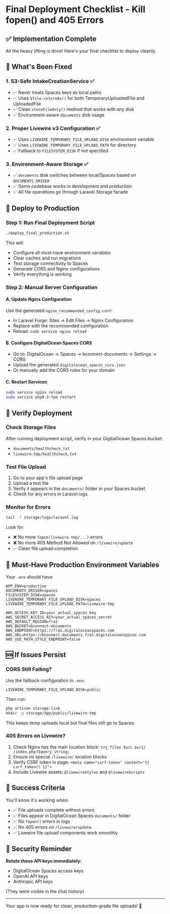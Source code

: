 # Final Deployment Checklist - Kill fopen() and 405 Errors

## ✅ Implementation Complete

All the heavy lifting is done! Here's your final checklist to deploy cleanly.

## 🎯 What's Been Fixed

### 1. S3-Safe IntakeCreationService ✅
- ✅ Never treats Spaces keys as local paths
- ✅ Uses `$file->storeAs()` for both TemporaryUploadedFile and UploadedFile
- ✅ Clean `storeFileOnly()` method that works with any disk
- ✅ Environment-aware `documents` disk usage

### 2. Proper Livewire v3 Configuration ✅  
- ✅ Uses `LIVEWIRE_TEMPORARY_FILE_UPLOAD_DISK` environment variable
- ✅ Uses `LIVEWIRE_TEMPORARY_FILE_UPLOAD_PATH` for directory
- ✅ Fallback to `FILESYSTEM_DISK` if not specified

### 3. Environment-Aware Storage ✅
- ✅ `documents` disk switches between local/Spaces based on `DOCUMENTS_DRIVER`
- ✅ Same codebase works in development and production
- ✅ All file operations go through Laravel Storage facade

## 🚀 Deploy to Production

### Step 1: Run Final Deployment Script
```bash
./deploy_final_production.sh
```

This will:
- Configure all must-have environment variables
- Clear caches and run migrations  
- Test storage connectivity to Spaces
- Generate CORS and Nginx configurations
- Verify everything is working

### Step 2: Manual Server Configuration

#### A. Update Nginx Configuration
Use the generated `nginx_recommended_config.conf`:
- In Laravel Forge: Sites → Edit Files → Nginx Configuration
- Replace with the recommended configuration
- Reload: `sudo service nginx reload`

#### B. Configure DigitalOcean Spaces CORS
- Go to: DigitalOcean → Spaces → bconnect-documents → Settings → CORS  
- Upload the generated `digitalocean_spaces_cors.json`
- Or manually add the CORS rules for your domain

#### C. Restart Services
```bash
sudo service nginx reload
sudo service php8.3-fpm restart
```

## 🧪 Verify Deployment

### Check Storage Files
After running deployment script, verify in your DigitalOcean Spaces bucket:
- `documents/healthcheck.txt` 
- `livewire-tmp/healthcheck.txt`

### Test File Upload
1. Go to your app's file upload page
2. Upload a test file
3. Verify it appears in the `documents/` folder in your Spaces bucket
4. Check for any errors in Laravel logs

### Monitor for Errors
```bash
tail -f storage/logs/laravel.log
```

Look for:
- ❌ No more `fopen(livewire-tmp/...)` errors
- ❌ No more 405 Method Not Allowed on `/livewire/update`
- ✅ Clean file upload completion

## 🔧 Must-Have Production Environment Variables

Your `.env` should have:
```env
APP_ENV=production
DOCUMENTS_DRIVER=spaces
FILESYSTEM_DISK=spaces
LIVEWIRE_TEMPORARY_FILE_UPLOAD_DISK=spaces
LIVEWIRE_TEMPORARY_FILE_UPLOAD_PATH=livewire-tmp

AWS_ACCESS_KEY_ID=your_actual_spaces_key
AWS_SECRET_ACCESS_KEY=your_actual_spaces_secret  
AWS_DEFAULT_REGION=fra1
AWS_BUCKET=bconnect-documents
AWS_ENDPOINT=https://fra1.digitaloceanspaces.com
AWS_URL=https://bconnect-documents.fra1.digitaloceanspaces.com
AWS_USE_PATH_STYLE_ENDPOINT=false
```

## 🆘 If Issues Persist

### CORS Still Failing?
Use the fallback configuration in `.env`:
```env
LIVEWIRE_TEMPORARY_FILE_UPLOAD_DISK=public
```

Then run:
```bash
php artisan storage:link
mkdir -p storage/app/public/livewire-tmp
```

This keeps temp uploads local but final files still go to Spaces.

### 405 Errors on Livewire?
1. Check Nginx has the main location block: `try_files $uri $uri/ /index.php?$query_string;`
2. Ensure no special `/livewire/` location blocks
3. Verify CSRF token in page: `<meta name="csrf-token" content="{{ csrf_token() }}">`
4. Include Livewire assets: `@livewireStyles` and `@livewireScripts`

## 🎉 Success Criteria

You'll know it's working when:
- ✅ File uploads complete without errors
- ✅ Files appear in DigitalOcean Spaces `documents/` folder
- ✅ No `fopen()` errors in logs
- ✅ No 405 errors on `/livewire/update`
- ✅ Livewire file upload components work smoothly

## 🚨 Security Reminder

**Rotate these API keys immediately:**
- DigitalOcean Spaces access keys
- OpenAI API keys  
- Anthropic API keys

(They were visible in the chat history)

---

Your app is now ready for clean, production-grade file uploads! 🌟
